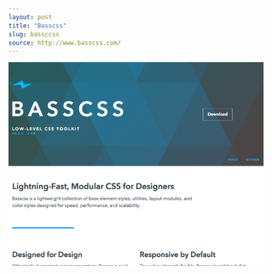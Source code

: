 ```yaml
---
layout: post
title: "Basscss"
slug: bassccss
source: http://www.basscss.com/
---
```


<img src="/screenshots/basscss.png">
